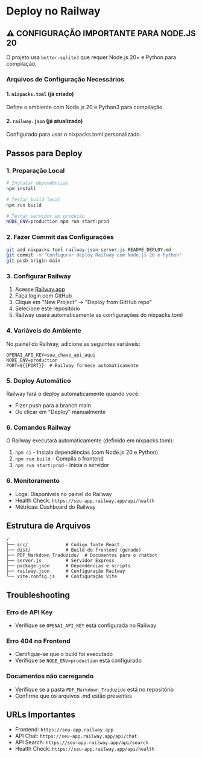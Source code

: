 # Deploy no Railway

## ⚠️ CONFIGURAÇÃO IMPORTANTE PARA NODE.JS 20

O projeto usa `better-sqlite3` que requer Node.js 20+ e Python para compilação.

### Arquivos de Configuração Necessários

#### 1. `nixpacks.toml` (já criado)
Define o ambiente com Node.js 20 e Python3 para compilação.

#### 2. `railway.json` (já atualizado)
Configurado para usar o nixpacks.toml personalizado.

## Passos para Deploy

### 1. Preparação Local
```bash
# Instalar dependências
npm install

# Testar build local
npm run build

# Testar servidor em produção
NODE_ENV=production npm run start:prod
```

### 2. Fazer Commit das Configurações
```bash
git add nixpacks.toml railway.json server.js README_DEPLOY.md
git commit -m "Configurar deploy Railway com Node.js 20 e Python"
git push origin main
```

### 3. Configurar Railway

1. Acesse [Railway.app](https://railway.app)
2. Faça login com GitHub
3. Clique em "New Project" → "Deploy from GitHub repo"
4. Selecione este repositório
5. Railway usará automaticamente as configurações do nixpacks.toml

### 4. Variáveis de Ambiente

No painel do Railway, adicione as seguintes variáveis:

```
OPENAI_API_KEY=sua_chave_api_aqui
NODE_ENV=production
PORT=${{PORT}}  # Railway fornece automaticamente
```

### 5. Deploy Automático

Railway fará o deploy automaticamente quando você:
- Fizer push para a branch main
- Ou clicar em "Deploy" manualmente

### 6. Comandos Railway

O Railway executará automaticamente (definido em nixpacks.toml):
1. `npm ci` - Instala dependências (com Node.js 20 e Python)
2. `npm run build` - Compila o frontend
3. `npm run start:prod` - Inicia o servidor

### 6. Monitoramento

- Logs: Disponíveis no painel do Railway
- Health Check: `https://seu-app.railway.app/api/health`
- Métricas: Dashboard do Railway

## Estrutura de Arquivos

```
/
├── src/              # Código fonte React
├── dist/             # Build do frontend (gerado)
├── PDF_Markdown_Traduzido/  # Documentos para o chatbot
├── server.js         # Servidor Express
├── package.json      # Dependências e scripts
├── railway.json      # Configuração Railway
└── vite.config.js    # Configuração Vite
```

## Troubleshooting

### Erro de API Key
- Verifique se `OPENAI_API_KEY` está configurada no Railway

### Erro 404 no Frontend
- Certifique-se que o build foi executado
- Verifique se `NODE_ENV=production` está configurado

### Documentos não carregando
- Verifique se a pasta `PDF_Markdown_Traduzido` está no repositório
- Confirme que os arquivos .md estão presentes

## URLs Importantes

- Frontend: `https://seu-app.railway.app`
- API Chat: `https://seu-app.railway.app/api/chat`
- API Search: `https://seu-app.railway.app/api/search`
- Health Check: `https://seu-app.railway.app/api/health`